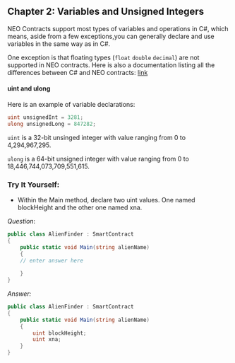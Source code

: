 ## Chapter 2: Variables and Unsigned Integers

NEO Contracts support most types of variables and operations in C#, which means, aside from a few exceptions,you can generally declare and use variables in the same way as in C#. 

One exception is that floating types (`float` `double` `decimal`) are not supported in NEO contracts. Here is also a documentation listing all the differences between C# and NEO contracts: [link](https://docs.neo.org/docs/en-us/sc/write/limitation.html)

#### uint and ulong

Here is an example of variable declarations: 

```c#
uint unsignedInt = 3281;
ulong unsignedLong = 847282; 
```

`uint` is a 32-bit unsinged integer with value ranging from 0 to 4,294,967,295. 

`ulong` is a 64-bit unsigned integer with value ranging from 0 to 18,446,744,073,709,551,615. 



### Try It Yourself: 

- Within the Main method, declare two uint values. One named blockHeight and the other one named xna. 

*Question*:

```c#
public class AlienFinder : SmartContract
{
    public static void Main(string alienName)
    {
    // enter answer here
    
    }
}
```

*Answer:*

```c#
public class AlienFinder : SmartContract
{
    public static void Main(string alienName)
    {
        uint blockHeight;
        uint xna; 
    }
}
```

